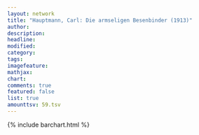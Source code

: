 ```yaml
---
layout: network
title: "Hauptmann, Carl: Die armseligen Besenbinder (1913)"
author:
description:
headline:
modified:
category:
tags:
imagefeature: 
mathjax: 
chart: 
comments: true
featured: false
list: true
amounttsv: 59.tsv
---
```

{% include barchart.html %}
